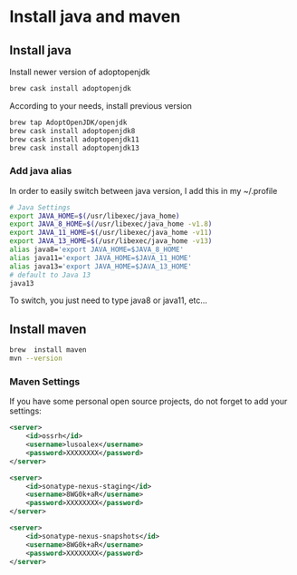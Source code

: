 # Install java and maven

## Install java

Install newer version of adoptopenjdk

```bash
brew cask install adoptopenjdk
```

According to your needs, install previous version
```bash
brew tap AdoptOpenJDK/openjdk
brew cask install adoptopenjdk8
brew cask install adoptopenjdk11
brew cask install adoptopenjdk13
```

### Add java alias

In order to easily switch between java version, I add this in my ~/.profile

```bash
# Java Settings
export JAVA_HOME=$(/usr/libexec/java_home)
export JAVA_8_HOME=$(/usr/libexec/java_home -v1.8)
export JAVA_11_HOME=$(/usr/libexec/java_home -v11)
export JAVA_13_HOME=$(/usr/libexec/java_home -v13)
alias java8='export JAVA_HOME=$JAVA_8_HOME'
alias java11='export JAVA_HOME=$JAVA_11_HOME'
alias java13='export JAVA_HOME=$JAVA_13_HOME'
# default to Java 13
java13
```
To switch, you just need to type java8 or java11, etc...

## Install maven

```bash
brew  install maven
mvn --version
```

### Maven Settings

If you have some personal open source projects, do not forget to add your settings:

```XML
<server>
    <id>ossrh</id>
    <username>lusoalex</username>
    <password>XXXXXXXX</password>
</server>

<server>
    <id>sonatype-nexus-staging</id>
    <username>8WG0k+aR</username>
    <password>XXXXXXXX</password>
</server>

<server>
    <id>sonatype-nexus-snapshots</id>
    <username>8WG0k+aR</username>
    <password>XXXXXXXX</password>
</server>
```

